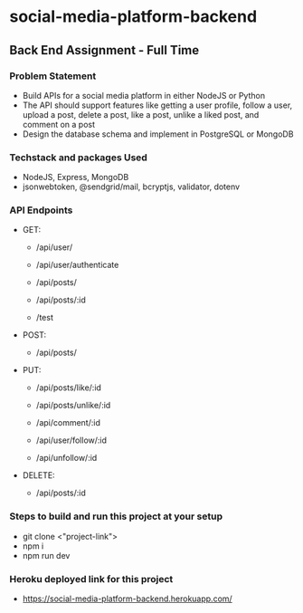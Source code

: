 # social-media-platform-backend
  ## Back End Assignment - Full Time
  ### Problem Statement
  - Build APIs for a social media platform in either NodeJS or Python
  - The API should support features like getting a user profile, follow a user, upload a post, delete a post,  like a post, unlike a liked post, and comment on a post
  - Design the database schema and implement in PostgreSQL or MongoDB

  ### Techstack and packages Used
  - NodeJS, Express, MongoDB
  - jsonwebtoken, @sendgrid/mail, bcryptjs, validator, dotenv

  ### **API Endpoints**
  - GET: 

      - /api/user/

      - /api/user/authenticate
      
      - /api/posts/
      
      - /api/posts/:id
  
      - /test

  - POST:

      - /api/posts/
  
  - PUT:

      - /api/posts/like/:id

      - /api/posts/unlike/:id
      
      - /api/comment/:id
      
      - /api/user/follow/:id
      
      - /api/unfollow/:id
  
  - DELETE:

      - /api/posts/:id

  ### Steps to build and run this project at your setup
  - git clone <"project-link">
  - npm i
  - npm run dev


  ### Heroku deployed link for this project
  -  https://social-media-platform-backend.herokuapp.com/